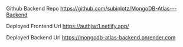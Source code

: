 Github Backend Repo https://github.com/subinlotz/MongoDB-Atlas---Backend

Deployed Frontend Url https://authjwt1.netlify.app/

Deployed Backend Url https://mongodb-atlas-backend.onrender.com